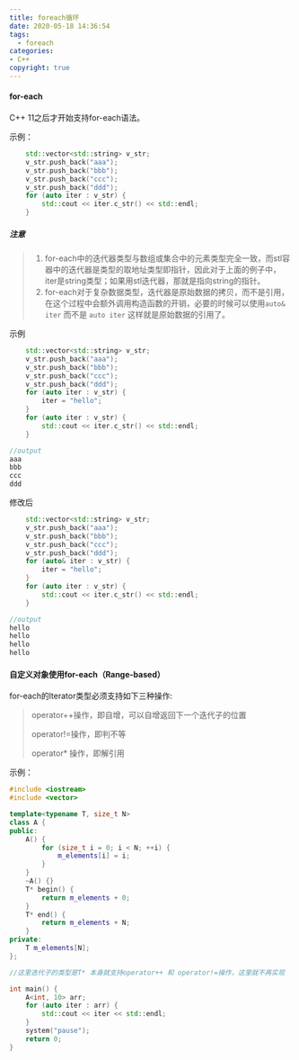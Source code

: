 ```yaml
---
title: foreach循环
date: 2020-05-18 14:36:54
tags:
  - foreach
categories: 
- C++
copyright: true
---
```


#### for-each

C++ 11之后才开始支持for-each语法。

示例：

```C++
	std::vector<std::string> v_str;
	v_str.push_back("aaa");
	v_str.push_back("bbb");
	v_str.push_back("ccc");
	v_str.push_back("ddd");
	for (auto iter : v_str) {
		std::cout << iter.c_str() << std::endl;
	}
```

##### 注意

> 1. for-each中的迭代器类型与数组或集合中的元素类型完全一致，而stl容器中的迭代器是类型的取地址类型即指针，因此对于上面的例子中，iter是string类型；如果用stl迭代器，那就是指向string的指针。
> 2. for-each对于复杂数据类型，迭代器是原始数据的拷贝，而不是引用，在这个过程中会额外调用构造函数的开销，必要的时候可以使用`auto& iter` 而不是 `auto iter` 这样就是原始数据的引用了。

示例

```C++
	std::vector<std::string> v_str;
	v_str.push_back("aaa");
	v_str.push_back("bbb");
	v_str.push_back("ccc");
	v_str.push_back("ddd");
	for (auto iter : v_str) {
		iter = "hello";
	}
	for (auto iter : v_str) {
		std::cout << iter.c_str() << std::endl;
	}

//output
aaa
bbb
ccc
ddd
```

修改后

```C++
	std::vector<std::string> v_str;
	v_str.push_back("aaa");
	v_str.push_back("bbb");
	v_str.push_back("ccc");
	v_str.push_back("ddd");
	for (auto& iter : v_str) {
		iter = "hello";
	}
	for (auto iter : v_str) {
		std::cout << iter.c_str() << std::endl;
	}

//output
hello
hello
hello
hello
```

#### 自定义对象使用for-each（Range-based）

for-each的lterator类型必须支持如下三种操作:

> operator++操作，即自增，可以自增返回下一个迭代子的位置
>
> operator!=操作，即判不等
>
> operator* 操作，即解引用

示例：

```C++
#include <iostream>
#include <vector>

template<typename T, size_t N>
class A {
public:
	A() {
		for (size_t i = 0; i < N; ++i) {
			m_elements[i] = i;
		}
	}
	~A() {}
	T* begin() {
		return m_elements + 0;
	}
	T* end() {
		return m_elements + N;
	}
private:
	T m_elements[N];
};

//这里迭代子的类型是T* 本身就支持operator++ 和 operator!=操作，这里就不再实现

int main() {
	A<int, 10> arr;
	for (auto iter : arr) {
		std::cout << iter << std::endl;
	}
	system("pause");
	return 0;
}


```

